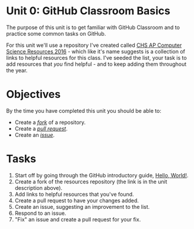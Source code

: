 # Unit 0: GitHub Classroom Basics

The purpose of this unit is to get familiar with GitHub Classroom and to practice some common tasks on GitHub.

For this unit we'll use a repository I've created called [CHS AP Computer Science Resources 2016][1] - which like it's name suggests is a collection of links to helpful resources for this class. I've seeded the list, your task is to add resources that _you_ find helpful - and to keep adding them throughout the year.

# Objectives

By the time you have completed this unit you should be able to:

* Create a [_fork_][2] of a repository.
* Create a [_pull request_][3].
* Create an [_issue_][4].

# Tasks
1. Start off by going through the GitHub introductory guide, [Hello, World!][5].
1. Create a fork of the resources repository (the link is in the unit description above).
1. Add links to helpful resources that you've found.
1. Create a pull request to have your changes added.
1. Create an issue, suggesting an improvement to the list.
1. Respond to an issue.
1. "Fix" an issue and create a pull request for your fix.

[1]: https://github.com/DouglasUrner/CHS-AP-Computer-Science-Resources-2016
[2]: https://guides.github.com/activities/forking
[3]: https://guides.github.com/activities/hello-world/#pr
[4]: https://guides.github.com/activities/contributing-to-open-source/#contributing
[5]: https://guides.github.com/activities/hello-world

